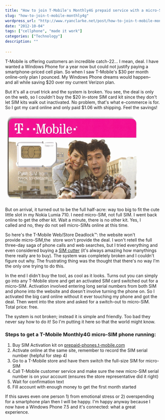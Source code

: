 ```yaml
---
title: "How to join T-Mobile's Monthly4G prepaid service with a micro-SIM phone"
slug: "how-to-join-t-mobile-monthly4g"
wordpress_url: "http://www.ryanclarke.net/post/how-to-join-t-mobile-monthly4g/"
date: "2012-10-04"
tags: ["cellphone", "made it work"]
categories: ["Technology"]
description: ""

---
```


T-Mobile is offering customers an incredible catch-22... I mean, deal. I have wanted a Windows Phone for a year now but could not justify paying a smartphone-priced cell plan. So when I saw T-Mobile's \$30 per month online-only plan I pounced. My Windows Phone dreams would happen–and all while saving \$20 over my current Verizon plan.

But it's all a cruel trick and the system is broken. You see, the deal is only on the web, so I couldn't buy the \$20 in-store SIM card kit since they don't let SIM kits walk out inactivated. No problem, that's what e-commerce is for. So I got my card online and only paid \$1.06 with shipping. Feel the savings!

![T-Mobile SIM Card](/images/TMobileSIM.png)

But on arrival, it turned out to be the full half-acre: way too big to fit the cute little slot in my Nokia Lumia 710. I need micro-SIM, not full SIM. I went back online to get the other kit. Wait a minute, there is no other kit. Yes, I called and no, they do not sell micro-SIMs online at this time.

So here's the T-Mobile Web/Store Deadlock™: the website won't provide micro-SIM,the  store won't provide the deal. I won't retell the full three-day saga of phone calls and web searches, but I tried everything and even considered buying a [SIM cutter](http://www.amazon.com/gp/product/B004FQUWKS/ref=as_li_qf_sp_asin_il_tl?ie=UTF8&camp=1789&creative=9325&creativeASIN=B004FQUWKS&linkCode=as2&tag=ryanclanet-20) (it's always amazing how manythings there really are to buy). The system was completely broken and I couldn't figure out why. The frustrating thing was the thought that there's no way I'm the only one trying to do this.

In the end I didn't buy the tool, as cool as it looks. Turns out you can simply go into any T-Mobile store and get an activated SIM card switched out for a micro-SIM. Activation involved entering long serial numbers from both SIM and phone into the website and doesn't involve turning the phone on. So I activated the big card online without it ever touching my phone and got the deal. Then went into the store and asked for a switch-out to micro-SIM. Total price: free.

The system is not broken; instead it is simple and friendly. Too bad they never say how to do it! So I'm putting it here so that the world might know.

### Steps to get a T-Mobile Monthly4G micro-SIM phone running:

1.  Buy SIM Activation kit on [prepaid-phones.t-mobile.com](http://prepaid-phones.t-mobile.com "prepaid-phones.t-mobile.com")
2.  Activate online at the same site, remember to record the SIM serial number (helpful for step 4)
3.  Go to a T-Mobile store and have them switch the full-size SIM for micro-SIM
4.  Call T-Mobile customer service and make sure the new micro-SIM serial number is on your account (ensures the store representative did it right)
5.  Wait for confirmation text
6.  Fill account with enough money to get the first month started

If this saves even one person 1) from emotional stress or 2) overspending for a smartphone plan then I will be happy. I'm happy anyway because I now have a Windows Phone 7.5 and it's connected: what a great experience.

